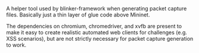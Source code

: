 A helper tool used by blinker-framework when generating packet capture files.
Basically just a thin layer of glue code above Mininet.

The dependencies on chromium, chromedriver, and xvfb are present to make it easy
to create realistic automated web clients for challenges (e.g. XSS scenarios),
but are not strictly necessary for packet capture generation to work.
